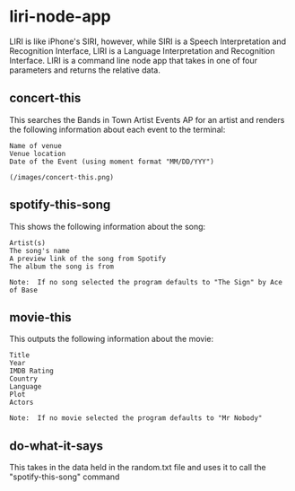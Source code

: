 # liri-node-app

LIRI is like iPhone's SIRI, however, while SIRI is a Speech Interpretation and Recognition Interface, LIRI is a Language Interpretation and Recognition Interface. LIRI is a command line node app that takes in one of four parameters and returns the relative data.

## concert-this
This searches the Bands in Town Artist Events AP for an artist and renders the following information about each event to the terminal:

    Name of venue
    Venue location
    Date of the Event (using moment format "MM/DD/YYY")
    
    (/images/concert-this.png)


## spotify-this-song

This shows the following information about the song:

    Artist(s)
    The song's name
    A preview link of the song from Spotify
    The album the song is from
    
    Note:  If no song selected the program defaults to "The Sign" by Ace of Base
    
## movie-this

This outputs the following information about the movie:

    Title
    Year
    IMDB Rating
    Country 
    Language
    Plot
    Actors
    
    Note:  If no movie selected the program defaults to "Mr Nobody" 
    
## do-what-it-says

This takes in the data held in the random.txt file and uses it to call the "spotify-this-song" command


